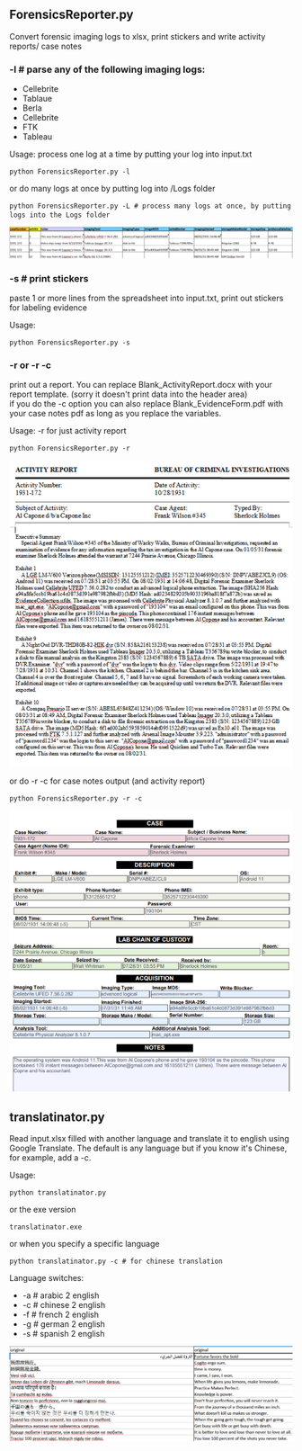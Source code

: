 
## ForensicsReporter.py
Convert forensic imaging logs to xlsx, print stickers and write activity reports/ case notes

### -l # parse any of the following imaging logs:
* Cellebrite
* Tablaue
* Berla
* Cellebrite
* FTK
* Tableau


Usage:
process one log at a time by putting your log into input.txt
```
python ForensicsReporter.py -l
```
or do many logs at once by putting log into /Logs folder
```
python ForensicsReporter.py -L # process many logs at once, by putting logs into the Logs folder
```
![Case Example](images/CaseExamples.png)

### -s # print stickers
paste 1 or more lines from the spreadsheet into input.txt, print out stickers for labeling evidence

Usage:
```
python ForensicsReporter.py -s
```

### -r or -r -c
print out a report. You can replace Blank_ActivityReport.docx with your report template. (sorry it doesn't print data into the header area)\
if you do the -c option you can also replace Blank_EvidenceForm.pdf with your case notes pdf as long as you replace the variables.

Usage:
-r for just activity report
```
python ForensicsReporter.py -r
```
![Activity Report Example](images/ActivityReportExample.png)

or do -r -c for case notes output (and activity report)
```
python ForensicsReporter.py -r -c
```
![Case Notes Example](images/CaseNotesExample.png)

## translatinator.py
Read input.xlsx filled with another language and translate it to english using Google Translate. 
The default is any language but if you know it's Chinese, for example, add a -c.

Usage:
```
python translatinator.py
```
or the exe version
```
translatinator.exe
```
or when you specify a specific language
```
python translatinator.py -c	# for chinese translation
```

Language switches:

*   -a  # arabic 2 english
*   -c  # chinese 2 english
*   -f  # french 2 english
*   -g  # german 2 english
*   -s  # spanish 2 english

![translation.exe output](images/translation.png)
